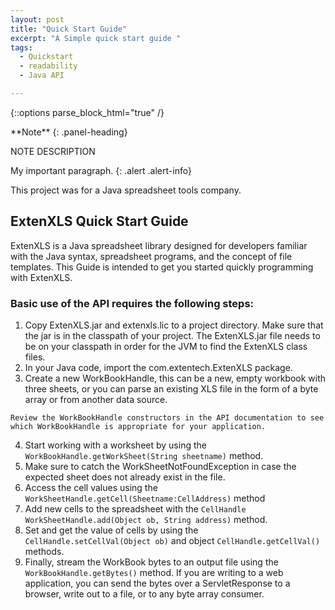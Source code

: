 ```yaml
---
layout: post
title: "Quick Start Guide"
excerpt: "A Simple quick start guide "
tags:
  - Quickstart
  - readability
  - Java API

---
```


{::options parse_block_html="true" /}

<div class="panel panel-info">
**Note**
{: .panel-heading}
<div class="panel-body">

NOTE DESCRIPTION

</div>
</div>
My important paragraph.
{: .alert .alert-info}

This project was for a Java spreadsheet tools company.


## ExtenXLS Quick Start Guide

ExtenXLS is a Java spreadsheet library designed for developers familiar with the Java syntax, spreadsheet programs, and the concept of file templates. This Guide is intended to get you started quickly programming with ExtenXLS.

### Basic use of the API requires the following steps:

1. Copy ExtenXLS.jar and extenxls.lic to a project directory. Make sure that the jar is in the classpath of your project. The ExtenXLS.jar file  needs to be on your classpath in order for the JVM to find the ExtenXLS class files.
2. In your Java code, import the com.extentech.ExtenXLS package.
3. Create a new WorkBookHandle, this can be a new, empty workbook with three sheets, or you can parse an existing XLS file in the form of a byte array or from another data source.
````
Review the WorkBookHandle constructors in the API documentation to see which WorkBookHandle is appropriate for your application.

````
4. Start working with a worksheet by using the `WorkBookHandle.getWorkSheet(String sheetname)` method.
5. Make sure to catch the WorkSheetNotFoundException in case the expected sheet does not already exist in the file.
6. Access the cell values using the `WorkSheetHandle.getCell(Sheetname:CellAddress)` method
7. Add new cells to the spreadsheet with the `CellHandle WorkSheetHandle.add(Object ob, String address)` method.
8. Set and get the value of cells by using the `CellHandle.setCellVal(Object ob)` and object `CellHandle.getCellVal()` methods.
9. Finally, stream the WorkBook bytes to an output file using the `WorkBookHandle.getBytes()` method. If you are writing to a web application, you can send the bytes over a ServletResponse to a browser, write out to a file, or to any byte array consumer.

<style>
.alert-info {
  color: rgb(49,112,143) !important;
}
</style>
